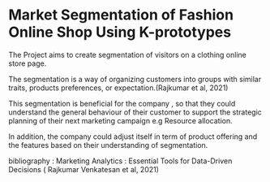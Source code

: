 # Market Segmentation of Fashion Online Shop Using K-prototypes


The Project aims to create segmentation of visitors on a clothing online store page.

The segmentation is a way of organizing customers into groups with similar traits, products preferences, or expectation.(Rajkumar et al, 2021)

This segmentation is beneficial for the company , so that they could understand the general behaviour of their customer to support the strategic planning of their next marketing campaign e.g Resource allocation.

In addition, the company could adjust itself in term of product offering and the features based on their understanding of segmentation.

bibliography : Marketing Analytics : Essential Tools for Data-Driven Decisions ( Rajkumar Venkatesan et al, 2021)
